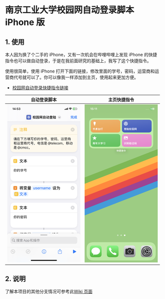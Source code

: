 # 南京工业大学校园网自动登录脚本 iPhone 版

## 1. 使用

本人因为换了个二手的 iPhone，又有一次机会在哔哩哔哩上发现 iPhone 的快捷指令也可以做自动登录，于是在我前面研究的基础上，我写了这个快捷指令。

使用很简单，使用 iPhone 打开下面的链接，修改里面的学号，密码，运营商和运营商代号就可以了。你可以像我一样添加到主页，使用起来更加方便。

- [校园网自动登录快捷指令链接](https://www.icloud.com/shortcuts/b7f4c9464f4e4e129020077e893ff9bb)

|            自动登录脚本            |             主页快捷指令             |
| :--------------------------------: | :----------------------------------: |
| ![shortcuts](images/autologin.png) | ![autologin](./images/shortcuts.png) |

## 2. 说明

了解本项目的其他分支情况可参考此[Wiki 页面](https://github.com/MR-Addict/Njtech-Home-Autologin/wiki)
